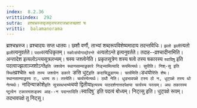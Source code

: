 ```yaml
---
index:  8.2.36
vrittiindex:  292
sutra:  व्रश्चभ्रस्जसृजमृजयजराजभ्राजच्छशां षः
vritti:  balamanorama 
---
```


ब्राश्चभ्रस्ज। व्रश्चादयः सप्त धातवः। छशौ वर्णौ, ताभ्यां शब्दरूपविशेष्यमादाय तदन्तविधिः। `झलो झली`त्यतो `झली`त्यनुवर्तते। `पदस्ये`त्यधिकृतम्। `स्कोःसंयोगाद्योरन्ते चे`त्यतोऽन्ते इत्यनुवर्तते। तदाह--व्रश्चादीनामिति। अन्तादेश इत्यलोऽन्त्यसूत्रलभ्यम्। षस्य जश्त्वेनेति। प्रकृतसूत्रेण शस्य षत्वे तस्य षकारस्य `स्वादिषु` इति पदत्वाज्झलाञ्जशोऽन्ते` इति जश्त्वेन स्थानसाम्याड्डकारे निड्भ्यामित्यादि रूपमित्यर्थः। सुपीति। निश्-सु इति स्थिते `व्रश्चे`ति षत्वे तस्य जश्त्वेन डकारे `ङसि धुट्` इति कदाचिद्धुडागमः। चर्त्वमिति। `डधयो`रिति शेषः। स्थानसाम्याड्डस्य टः, धस्य तः। तस्येति। चर्त्वस्येत्यर्थः। ठथौ नेति। धुडभावपक्षे टस्य ठो न, धुट्पक्षे तस्य थो नेत्यर्थः। `नादिन्याक्रोशे` इति सूत्रस्थभाष्ये `चयो द्वितीया` इत्यस्य पाठदर्शनात्तदपेक्षया चर्त्वस्य परत्वम्। अथ तकारस्य ष्टुत्वेन टकारमाशङ्क्य आह--न पदान्तादिति। `स्वादिषु` इति पदत्वं बोध्यम्। निट्त्सु इति। धुट्पक्षे रूपम्। तदभावपक्षे तु निट्सु।

